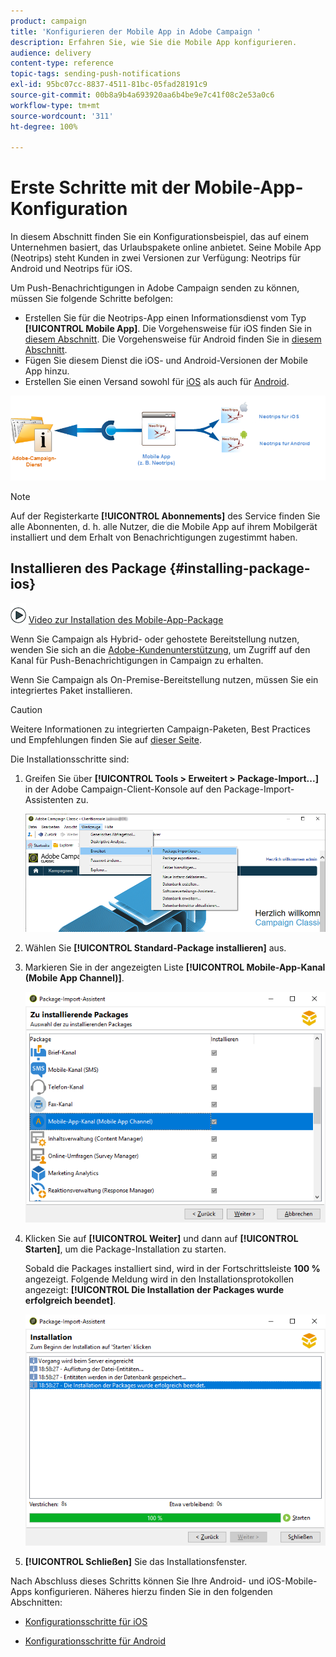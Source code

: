 ```yaml
---
product: campaign
title: 'Konfigurieren der Mobile App in Adobe Campaign '
description: Erfahren Sie, wie Sie die Mobile App konfigurieren.
audience: delivery
content-type: reference
topic-tags: sending-push-notifications
exl-id: 95bc07cc-8837-4511-81bc-05fad28191c9
source-git-commit: 00b8a9b4a693920aa6b4be9e7c41f08c2e53a0c6
workflow-type: tm+mt
source-wordcount: '311'
ht-degree: 100%

---
```


# Erste Schritte mit der Mobile-App-Konfiguration

In diesem Abschnitt finden Sie ein Konfigurationsbeispiel, das auf einem Unternehmen basiert, das Urlaubspakete online anbietet. Seine Mobile App (Neotrips) steht Kunden in zwei Versionen zur Verfügung: Neotrips für Android und Neotrips für iOS.

Um Push-Benachrichtigungen in Adobe Campaign senden zu können, müssen Sie folgende Schritte befolgen:

* Erstellen Sie für die Neotrips-App einen Informationsdienst vom Typ **[!UICONTROL Mobile App]**. Die Vorgehensweise für iOS finden Sie in [diesem Abschnitt](configuring-the-mobile-application.md#configuring-ios-service). Die Vorgehensweise für Android finden Sie in [diesem Abschnitt](configuring-the-mobile-application-android.md#configuring-android-service).
* Fügen Sie diesem Dienst die iOS- und Android-Versionen der Mobile App hinzu.
* Erstellen Sie einen Versand sowohl für [iOS](create-notifications-ios.md) als auch für [Android](create-notifications-android.md).

![](assets/nmac_service_diagram.png)

>[!NOTE]
>
>Auf der Registerkarte **[!UICONTROL Abonnements]** des Service finden Sie alle Abonnenten, d. h. alle Nutzer, die die Mobile App auf ihrem Mobilgerät installiert und dem Erhalt von Benachrichtigungen zugestimmt haben.

## Installieren des Package {#installing-package-ios}

![](assets/do-not-localize/how-to-video.png) [Video zur Installation des Mobile-App-Package ](https://experienceleague.adobe.com/docs/campaign-classic-learn/tutorials/sending-messages/push-channel/installing-the-mobile-app-channel.html?lang=de#sending-messages)

Wenn Sie Campaign als Hybrid- oder gehostete Bereitstellung nutzen, wenden Sie sich an die [Adobe-Kundenunterstützung](https://helpx.adobe.com/de/enterprise/admin-guide.html/enterprise/using/support-for-experience-cloud.ug.html), um Zugriff auf den Kanal für Push-Benachrichtigungen in Campaign zu erhalten.

Wenn Sie Campaign als On-Premise-Bereitstellung nutzen, müssen Sie ein integriertes Paket installieren.

>[!CAUTION]
>
>Weitere Informationen zu integrierten Campaign-Paketen, Best Practices und Empfehlungen finden Sie auf [dieser Seite](../../installation/using/installing-campaign-standard-packages.md).

Die Installationsschritte sind:

1. Greifen Sie über **[!UICONTROL Tools > Erweitert > Package-Import...]** in der Adobe Campaign-Client-Konsole auf den Package-Import-Assistenten zu.

   ![](assets/package_ios.png)

1. Wählen Sie **[!UICONTROL Standard-Package installieren]** aus.

1. Markieren Sie in der angezeigten Liste **[!UICONTROL Mobile-App-Kanal (Mobile App Channel)]**.

   ![](assets/package_ios_2.png)

1. Klicken Sie auf **[!UICONTROL Weiter]** und dann auf **[!UICONTROL Starten]**, um die Package-Installation zu starten.

   Sobald die Packages installiert sind, wird in der Fortschrittsleiste **100 %** angezeigt. Folgende Meldung wird in den Installationsprotokollen angezeigt: **[!UICONTROL Die Installation der Packages wurde erfolgreich beendet]**.

   ![](assets/package_ios_3.png)

1. **[!UICONTROL Schließen]** Sie das Installationsfenster.

Nach Abschluss dieses Schritts können Sie Ihre Android- und iOS-Mobile-Apps konfigurieren.
Näheres hierzu finden Sie in den folgenden Abschnitten:

* [Konfigurationsschritte für iOS](configuring-the-mobile-application.md)

* [Konfigurationsschritte für Android](configuring-the-mobile-application-android.md)
